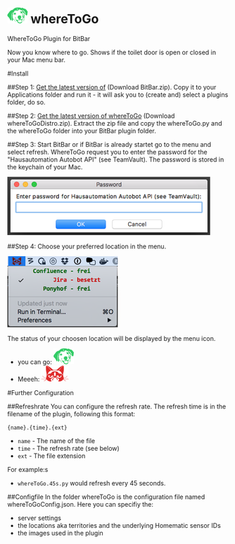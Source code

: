 # ![whereToGo](whereToGo/images/dogFace_36_144.png) whereToGo  
WhereToGo Plugin for BitBar

Now you know where to go.
Shows if the toilet door is open or closed in your Mac menu bar.

#Install

##Step 1:
[Get the latest version of](https://github.com/matryer/bitbar/releases) (Download BitBar.zip). Copy it to your Applications folder and run it - it will ask you to (create and) select a plugins folder, do so.

##Step 2:
[Get the latest version of whereToGo](https://github.com/SaschaKrieg/whereToGo/releases) (Download whereToGoDistro.zip). Extract the zip file and copy the whereToGo.py and the whereToGo folder into your BitBar plugin folder.

##Step 3:
Start BitBar or if BitBar is already startet go to the menu and select refresh. WhereToGo request you to enter the password for the "Hausautomation Autobot API" (see TeamVault). The password is stored in the keychain of your Mac.  

![passwordImage](whereToGo/docsImages/password.png)

##Step 4:
Choose your preferred location in the menu. 

![menuImage](whereToGo/docsImages/menu.png)

The status of your choosen location will be displayed by the menu icon.

* you can go: ![youCanGo](whereToGo/images/dogFace_36_144.png) 
* Meeeh: ![Meeeh](whereToGo/images/grumpy_36_144.png) 

#Further Configuration

##Refreshrate
You can configure the refresh rate. The refresh time is in the filename of the plugin, following this format:

    {name}.{time}.{ext}

  * `name` - The name of the file
  * `time` - The refresh rate (see below)
  * `ext` - The file extension

For example:s

  * `whereToGo.45s.py` would refresh every 45 seconds.

##Configfile
In the folder whereToGo is the configuration file named whereToGoConfig.json. Here you can specifiy the: 
* server settings
* the locations aka territories and the underlying Homematic sensor IDs
* the images used in the plugin
